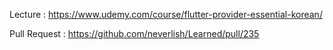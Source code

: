 Lecture : https://www.udemy.com/course/flutter-provider-essential-korean/

Pull Request : https://github.com/neverlish/Learned/pull/235
